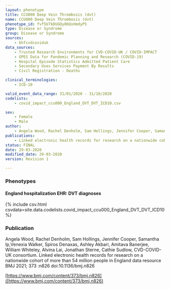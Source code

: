 ```yaml
---
layout: phenotype
title: CCU000 Deep Vein Thrombosis (dvt)
name: CCU000 Deep Vein Thrombosis (dvt)
phenotype_id: fvf5U7kDUGQy86QxHmdyPS
type: Disease or Syndrome
group: Disease or Syndrome
sources:
    - bhfcvdcoviduk
data_sources:
    - Trusted Research Environments for CVD-COVID-UK / COVID-IMPACT
    - GPES Data for Pandemic Planning and Research (COVID-19)
    - Hospital Episode Statistics Admitted Patient Care
    - Secondary Uses Services Payment By Results
    - Civil Registration - Deaths

clinical_terminologies:
    - ICD-10

valid_event_data_range: 31/01/2020 - 31/10/2020
codelists:
    - covid_impact_ccu000_England_DVT_DVT_ICD10.csv

sex:
    - Female
    - Male
author:
    - Angela Wood, Rachel Denholm, Sam Hollings, Jennifer Cooper, Samantha Ip,Venexia Walker, Spiros Denaxas, Ashley Akbari, Amitava Banerjee, William Whiteley, Alvina Lai, Jonathan Sterne, Cathie Sudlow, CVD-COVID-UK consortium
publications:
    - Linked electronic health records for research on a nationwide cohort of more than 54 million people in England data resource
status: FINAL
date: 29-03-2020
modified_date: 29-03-2020
version: Revision 1

---
```


### Phenotypes

#### England hospitalization EHR: DVT diagnoses 
{% include csv.html csvdata=site.data.codelists.covid_impact_ccu000_England_DVT_DVT_ICD10 %}

### Publication


Angela Wood, Rachel Denholm, Sam Hollings, Jennifer Cooper, Samantha Ip,Venexia Walker, Spiros Denaxas, Ashley Akbari, Amitava Banerjee, William Whiteley, Alvina Lai, Jonathan Sterne, Cathie Sudlow, CVD-COVID-UK consortium. 
Linked electronic health records for research on a nationwide cohort of more than 54 million people in England data resource BMJ 2021; 373 :n826 doi:10.1136/bmj.n826

[https://www.bmj.com/content/373/bmj.n826]([https://www.bmj.com/content/373/bmj.n826)



